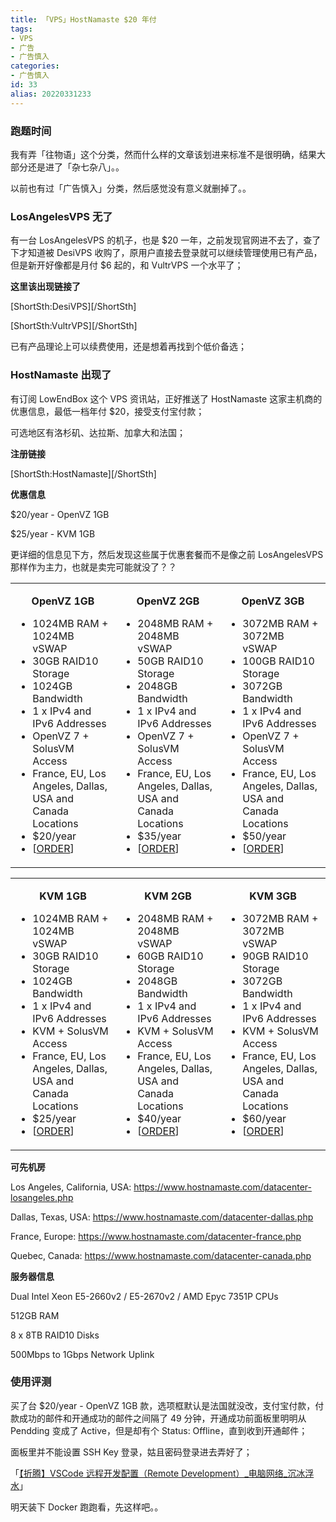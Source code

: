 ```yaml
---
title: 「VPS」HostNamaste $20 年付
tags:
- VPS
- 广告
- 广告慎入
categories:
- 广告慎入
id: 33
alias: 20220331233
---
```


### 跑题时间

我有弄「往物语」这个分类，然而什么样的文章该划进来标准不是很明确，结果大部分还是进了「杂七杂八」。。

以前也有过「广告慎入」分类，然后感觉没有意义就删掉了。。

<!--more-->

### LosAngelesVPS 无了

有一台 LosAngelesVPS 的机子，也是 $20 一年，之前发现官网进不去了，查了下才知道被 DesiVPS 收购了，原用户直接去登录就可以继续管理使用已有产品，但是新开好像都是月付 $6 起的，和 VultrVPS 一个水平了；

**这里该出现链接了**

[ShortSth:DesiVPS][/ShortSth]

[ShortSth:VultrVPS][/ShortSth]

已有产品理论上可以续费使用，还是想着再找到个低价备选；

### HostNamaste 出现了

有订阅 LowEndBox 这个 VPS 资讯站，正好推送了 HostNamaste 这家主机商的优惠信息，最低一档年付 $20，接受支付宝付款；

可选地区有洛杉矶、达拉斯、加拿大和法国；

**注册链接**

[ShortSth:HostNamaste][/ShortSth]

**优惠信息**

$20/year - OpenVZ 1GB

$25/year - KVM 1GB

更详细的信息见下方，然后发现这些属于优惠套餐而不是像之前 LosAngelesVPS 那样作为主力，也就是卖完可能就没了？？

<table>
    <tbody>
        <tr>
            <td valign="top">
                <p style="text-align: center;"><b>OpenVZ 1GB</b></p>
                <ul>
                    <li>1024MB RAM + 1024MB vSWAP</li>
                    <li>30GB RAID10 Storage</li>
                    <li>1024GB Bandwidth</li>
                    <li>1 x IPv4 and IPv6 Addresses</li>
                    <li>OpenVZ 7 + SolusVM Access</li>
                    <li>France, EU, Los Angeles, Dallas, USA and Canada Locations</li>
                    <li>$20/year</li>
                    <li>[<a href="https://www.hostnamaste.com/clients/cart.php?a=add&amp;pid=528"
                            aria-label="HostNamaste Offer Order Link">ORDER</a>]</li>
                </ul>
            </td>
            <td valign="top">
                <p style="text-align: center;"><b>OpenVZ 2GB</b></p>
                <ul>
                    <li>2048MB RAM + 2048MB vSWAP</li>
                    <li>50GB RAID10 Storage</li>
                    <li>2048GB Bandwidth</li>
                    <li>1 x IPv4 and IPv6 Addresses</li>
                    <li>OpenVZ 7 + SolusVM Access</li>
                    <li>France, EU, Los Angeles, Dallas, USA and Canada Locations</li>
                    <li>$35/year</li>
                    <li>[<a href="https://www.hostnamaste.com/clients/cart.php?a=add&amp;pid=529"
                            aria-label="HostNamaste Offer Order Link">ORDER</a>]</li>
                </ul>
            </td>
            <td valign="top">
                <p style="text-align: center;"><b>OpenVZ 3GB</b></p>
                <ul>
                    <li>3072MB RAM + 3072MB vSWAP</li>
                    <li>100GB RAID10 Storage</li>
                    <li>3072GB Bandwidth</li>
                    <li>1 x IPv4 and IPv6 Addresses</li>
                    <li>OpenVZ 7 + SolusVM Access</li>
                    <li>France, EU, Los Angeles, Dallas, USA and Canada Locations</li>
                    <li>$50/year</li>
                    <li>[<a href="https://www.hostnamaste.com/clients/cart.php?a=add&amp;pid=530"
                            aria-label="HostNamaste Offer Order Link">ORDER</a>]</li>
                </ul>
            </td>
        </tr>
    </tbody>
</table>

<table>
    <tbody>
        <tr>
            <td valign="top">
                <p style="text-align: center;"><b>KVM 1GB</b></p>
                <ul>
                    <li>1024MB RAM + 1024MB vSWAP</li>
                    <li>30GB RAID10 Storage</li>
                    <li>1024GB Bandwidth</li>
                    <li>1 x IPv4 and IPv6 Addresses</li>
                    <li>KVM + SolusVM Access</li>
                    <li>France, EU, Los Angeles, Dallas, USA and Canada Locations</li>
                    <li>$25/year</li>
                    <li>[<a href="https://www.hostnamaste.com/clients/cart.php?a=add&amp;pid=531"
                            aria-label="HostNamaste Offer Order Link">ORDER</a>]</li>
                </ul>
            </td>
            <td valign="top">
                <p style="text-align: center;"><b>KVM 2GB</b></p>
                <ul>
                    <li>2048MB RAM + 2048MB vSWAP</li>
                    <li>60GB RAID10 Storage</li>
                    <li>2048GB Bandwidth</li>
                    <li>1 x IPv4 and IPv6 Addresses</li>
                    <li>KVM + SolusVM Access</li>
                    <li>France, EU, Los Angeles, Dallas, USA and Canada Locations</li>
                    <li>$40/year</li>
                    <li>[<a href="https://www.hostnamaste.com/clients/cart.php?a=add&amp;pid=532"
                            aria-label="HostNamaste Offer Order Link">ORDER</a>]</li>
                </ul>
            </td>
            <td valign="top">
                <p style="text-align: center;"><b>KVM 3GB</b></p>
                <ul>
                    <li>3072MB RAM + 3072MB vSWAP</li>
                    <li>90GB RAID10 Storage</li>
                    <li>3072GB Bandwidth</li>
                    <li>1 x IPv4 and IPv6 Addresses</li>
                    <li>KVM + SolusVM Access</li>
                    <li>France, EU, Los Angeles, Dallas, USA and Canada Locations</li>
                    <li>$60/year</li>
                    <li>[<a href="https://www.hostnamaste.com/clients/cart.php?a=add&amp;pid=533"
                            aria-label="HostNamaste Offer Order Link">ORDER</a>]</li>
                </ul>
            </td>
        </tr>
    </tbody>
</table>

**可先机房**

Los Angeles, California, USA: https://www.hostnamaste.com/datacenter-losangeles.php

Dallas, Texas, USA: https://www.hostnamaste.com/datacenter-dallas.php

France, Europe: https://www.hostnamaste.com/datacenter-france.php

Quebec, Canada: https://www.hostnamaste.com/datacenter-canada.php

**服务器信息**

Dual Intel Xeon E5-2660v2 / E5-2670v2 / AMD Epyc 7351P CPUs

512GB RAM

8 x 8TB RAID10 Disks

500Mbps to 1Gbps Network Uplink

### 使用评测

买了台 $20/year - OpenVZ 1GB 款，选项框默认是法国就没改，支付宝付款，付款成功的邮件和开通成功的邮件之间隔了 49 分钟，开通成功前面板里明明从 Pendding 变成了 Active，但是却有个 Status: Offline，直到收到开通邮件；

面板里并不能设置 SSH Key 登录，姑且密码登录进去弄好了；

「[【折腾】VSCode 远程开发配置（Remote Development）\_电脑网络\_沉冰浮水](https://www.wdssmq.com/post/20201120519.html "【折腾】VSCode 远程开发配置（Remote Development）\_电脑网络\_沉冰浮水")」

明天装下 Docker 跑跑看，先这样吧。。

<!-- ---------------- -->

<!-- [ShortSth:DesiVPS][/ShortSth] -->

<!-- [ShortSth:HostNamaste][/ShortSth] -->

<!-- [ShortSth:VultrVPS][/ShortSth] -->

